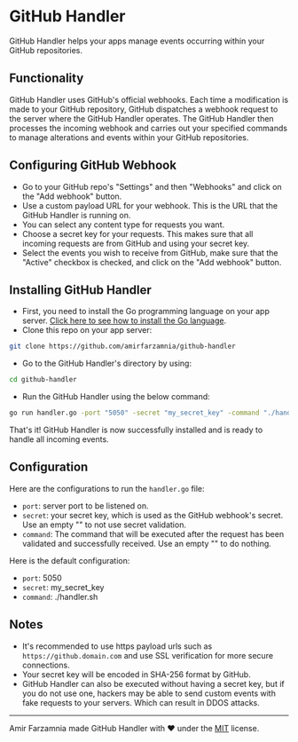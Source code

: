 # GitHub Handler

GitHub Handler helps your apps manage events occurring within your GitHub repositories.

## Functionality

GitHub Handler uses GitHub's official webhooks. Each time a modification is made to your GitHub repository, GitHub dispatches a webhook request to the server where the GitHub Handler operates. The GitHub Handler then processes the incoming webhook and carries out your specified commands to manage alterations and events within your GitHub repositories.

## Configuring GitHub Webhook

- Go to your GitHub repo's "Settings" and then "Webhooks" and click on the "Add webhook" button.
- Use a custom payload URL for your webhook. This is the URL that the GitHub Handler is running on.
- You can select any content type for requests you want.
- Choose a secret key for your requests. This makes sure that all incoming requests are from GitHub and using your secret key.
- Select the events you wish to receive from GitHub, make sure that the "Active" checkbox is checked, and click on the "Add webhook" button.

## Installing GitHub Handler

- First, you need to install the Go programming language on your app server. [Click here to see how to install the Go language](https://go.dev/doc/install).
- Clone this repo on your app server:

```bash
git clone https://github.com/amirfarzamnia/github-handler
```

- Go to the GitHub Handler's directory by using:

```bash
cd github-handler
```

- Run the GitHub Handler using the below command:

```bash
go run handler.go -port "5050" -secret "my_secret_key" -command "./handler.sh"
```

That's it! GitHub Handler is now successfully installed and is ready to handle all incoming events.

## Configuration

Here are the configurations to run the `handler.go` file:

- `port`: server port to be listened on.
- `secret`: your secret key, which is used as the GitHub webhook's secret. Use an empty "" to not use secret validation.
- `command`: The command that will be executed after the request has been validated and successfully received. Use an empty "" to do nothing.

Here is the default configuration:

- `port`: 5050
- `secret`: my_secret_key
- `command`: ./handler.sh

## Notes

- It's recommended to use https payload urls such as `https://github.domain.com` and use SSL verification for more secure connections.
- Your secret key will be encoded in SHA-256 format by GitHub.
- GitHub Handler can also be executed without having a secret key, but if you do not use one, hackers may be able to send custom events with fake requests to your servers. Which can result in DDOS attacks.

---

Amir Farzamnia made GitHub Handler with ❤️ under the [MIT](LICENSE) license.

